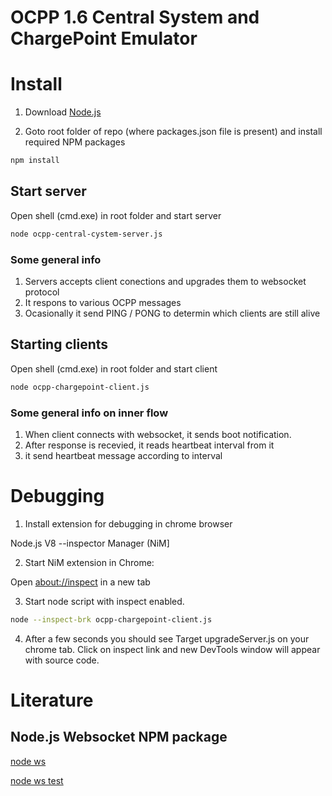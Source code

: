 # OCPP 1.6 Central System and ChargePoint Emulator

# Install 

1. Download [Node.js](https://nodejs.org/en/download/) 

2. Goto root folder of repo (where packages.json file is present) and install required NPM packages

```bash
npm install
```

##  Start server

Open shell (cmd.exe) in root folder and start server

```bash
node ocpp-central-cystem-server.js
```

### Some general info

1. Servers accepts client conections and upgrades them to websocket protocol
2. It respons to various OCPP messages
3. Ocasionally it send PING / PONG to determin which clients are still alive

##  Starting  clients

Open shell (cmd.exe) in root folder and start client

```bash
node ocpp-chargepoint-client.js
```

### Some general info on inner flow

1. When client connects with websocket, it sends boot notification. 
2. After response is recevied, it reads heartbeat interval from it
3. it send heartbeat message according to interval

# Debugging

1. Install extension for debugging in chrome browser

Node.js V8 --inspector Manager (NiM]

2. Start NiM extension in Chrome:

Open <about://inspect> in a new tab 

3. Start node script with inspect enabled. 

```bash
node --inspect-brk ocpp-chargepoint-client.js
```

4. After a few seconds you should see Target upgradeServer.js on your chrome tab. Click on inspect link and new DevTools window will appear with source code.

# Literature

## Node.js Websocket NPM package

[node ws ](https://github.com/websockets/ws/)

[node ws test](https://github.com/websockets/ws/blob/master/test/websocket.test.js)
